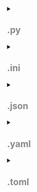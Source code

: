 <details>
<summary><h2 style="opacity: 0.5;">.py</h2></summary>

直接使用python存储配置信息，通常使用**字典**数据类型。

```python
# python
{
    'id': 1,
    'name': "Jason",
    'human': True,
    'hobbies': [
        'eating',
        'playing',
    ],
    'features': {
        'assets': None,
        'weight': 60,
    },
}
```

```json
{
    "id": 1,
    "name": "Jason",
    "human": true,
    "hobbies": [
        "eating",
        "playing"
    ],
    "features": {
        "assets": null,
        "weight": 60
    }
}
```

</details>

<details>
<summary><h2 style="opacity: 0.5;">.ini</h2></summary>

### INI

INI（Initialization File）是Windows系统中最常见的配置文件格式，它使用**键值对**的形式存储配置信息。通常只支持字符串类型，虽然一些解析器可能支持其他类型，但这不是标准的INI格式。不支持复杂的数据结构，扩展性较差，不适合表示复杂或层次深的数据。

#### INI语法细节

INI文件由节（sections）、键（keys）和值（values）组成。节由方括号包围的节名表示，键和值成对出现，用等号或冒号分隔。

```ini
[Profile]
name=Jason
age=18
hobbies=eating,playing
```

```json
{
    "Profile": {
        "name": "Jason",
        "age": 18,
        "hobbies": "eating,playing"
    }
}
```

</details>

<details>
<summary><h2 style="opacity: 0.5;">.json</h2></summary>

### JSON

JSON(JavaScript Object Notation) 一种**人类可读的文本数据格式**。它源于 JavaScript、标准开放、独立于具体编程语言、常用于数据交换。

#### JSON标准中一共定义了六种值类型

| 数据类型（Type） | 示例（Example） |
| ---------------- | --------------- |
| 数组（Array）    | [值1, 值2, 值3, ...] |
| 布尔值（Boolean）| true, false, null |
| 数值（Number）   | 100, 3.14, -20  |
| 对象（Object）   | {字符串: 值, 字符串: 值, ...} |
| 字符串（String） | "一定要用双引号包裹" |

```javascript
// javascript
{
    id: 1,
    name: "Jason",
    human: true,
    hobbies: [
        'eating',
        'playing',
    ],
    features: {
        assets: null,
        weight: 60,
    },
}
```

通过将其中的所有单引号换为**双引号**，将对象中的键名改为由双引号包裹的同名字符串，再将对象与数组中最后出现的**多余逗号**去掉，我们便可以得到与其相对应的JSON数据。

```json
{
    "id": 1,
    "name": "Jason",
    "human": true,
    "hobbies": [
        "eating",
        "playing"
    ],
    "features": {
        "assets": null,
        "weight": 60
    }
}
```

```python
# python
{
    'id': 1,
    'name': "Jason",
    'human': True,
    'hobbies': [
        'eating',
        'playing',
    ],
    'features': {
        'assets': None,
        'weight': 60,
    },
}
```

#### Python字典与JSON格式的主要区别

1. 字符串键：在JSON中，对象（类似于Python的字典）的键必须是字符串。虽然在Python 3.6+中，字典会保留插入的顺序，但在Python 3.6之前，字典是无序的，而在JSON中，对象的键总是被认为是**有序**的。
2. 字符串引号：在JSON中，字符串必须使用**双引号**（"）包裹。在Python中，你可以使用单引号（'）、双引号（"）或三引号（'''或"""）。
3. 数据类型：JSON支持的数据类型包括字符串、数字（整数和浮点数）、布尔值（true/false）、数组（类似于Python的列表）、对象（类似于Python的字典）和null。Python字典的值可以是任何数据类型，包括字符串、数字、列表、字典、元组、集合等。对于布尔值和空值类型，JSON使用**true**/**false**/**null**，而Python的True/False/None。
4. 注释：Python字典允许在源代码中添加注释，而JSON**不支持注释**。
5. 尾随逗号：在Python中，字典的键值对可以有一个尾随逗号，而在标准的JSON中，尾随逗号是**不允许**的（尽管在某些实现中可能被宽容处理）。JSON 5是一个JSON的扩展，它允许尾随逗号。
6. 复杂对象：Python字典可以包含任何Python对象，包括函数、类实例等。而JSON只能表示简单的数据结构。

#### JSON 5

<details>
<summary><h4 style="opacity: 0.5;">JSON 5</h4></summary>

JSON 5是一个JSON的扩展，它增加了对一些JavaScript对象字面量特性的支持，例如**注释**、尾随逗号、单引号字符串等。这使得JSON 5更容易阅读和编写，同时也更易于与JavaScript对象字面量互相转换。

尽管JSON 5提供了更多的灵活性和便利性，但它并不是一个官方的ECMAScript标准，因此在某些环境下可能不被支持。

```json5
{
  // json5
  id: 1, // 属性名没有双引号，尾随逗号
  name: "Jason",
  human: true,
  hobbies: [
    'eating',
    'playing', // 数组尾部的尾随逗号
  ],
  features: {
    assets: null, // 对象尾部的尾随逗号
    weight: 60,
  },
}

```

</details>

</details>

<details>
<summary><h2 style="opacity: 0.5;">.yaml</h2></summary>

### YAML

YAML（~~Yet Another Markup Language~~ / YAML Ain't Markup Language）不再是一种标记语言，而是一种**人类可读的数据序列化语言**，它常用于配置文件，可被多种编程语言解析。YAML的定位与JSON相近，但具有自己的特色。

#### YAML语法细节

##### 字符串（String）

```yaml
Jason
"Jason"
'Jason'
```

```json
"Jason"
```

##### 列表（List）

```yaml
- Jason
- 18

[Jason, 18,]
```

```json
[
    "Jason",
    18
]
```

##### 关联数组（Associative Array）

```yaml
name: Jason
age: 18

{name: Jason, age: 18,}
```

```json
{
    "name": "Jason",
    "age": 18
}
```

##### 缩进结构（Indentation）

```yaml
Profile:
    name: Jason
    age: 18
    hobbies:
        - eating
        - playing

Profile:
name: Jason
age: 18
hobbies:
    - eating
    - playing

Profile:
  name: Jason
  age: 18
hobbies:
    - - eating
      - playing
```

```json
{
    "Profile": {
        "name": "Jason",
        "age": 18,
        "hobbies": [
            "eating",
            "playing"
        ]
    }
}

{
    "Profile": null,
    "name": "Jason",
    "age": 18,
    "hobbies": [
        "eating",
        "playing"
    ]
}

{
    "Profile": {
        "name": "Jason",
        "age": 18
    },
    "hobbies": [
        [
            "eating",
            "playing"
        ]
    ]
} 
```

##### 注释（Comment）

```yaml
Profile: # 这是一条注释
    name: Jason
    age: 18
```

```json
{
    "Profile": {
        "name": "Jason",
        "age": 18
    }
}
```

##### 区块字符（Block Character）

```yaml
Profile:
    I'm Jason,
    in Shanghai.
```

```json
{
    "Profile": "I'm Jason, in Shanghai."
}
```

```yaml
# 保留换行
Profile: |
    I'm Jason,
    in Shanghai.
```

```json
{
    "Profile": "I'm Jason,\nin Shanghai.\n"
}
```

```yaml
# 折叠换行
Profile: >
    I'm Jason,
    in Shanghai.
```

```json
{
    "Profile": "I'm Jason, in Shanghai.\n"
}
```

```yaml
# 去掉末尾换行符
Profile: |-
    I'm Jason,
    in Shanghai.
```

```json
{
    "Profile": "I'm Jason,\nin Shanghai."
}
```

```yaml
# 保留末尾换行符
Profile: >+
    I'm Jason,
    in Shanghai.
```

```json
{
    "Profile": "I'm Jason, in Shanghai.\n\n"
}
```

##### 锚点与引用（Anchor & Reference）

```yaml
name: Jason
age: name
addr: &addr Shanghai
ship-to: *addr
```

```json
{
    "name": "Jason",
    "age": "name"
    "addr": "Shanghai",
    "ship-to": "Shanghai"
}
```

##### 标签（Tag）

```yaml
name: Jason
age: 18
money: !!str null
```

```yaml
# 全局标签
!! str
!<tag:yaml.org,2002:str>

# 本地标签
！str
！<!str>

# 控制标签解析行为
%TAG ! tag:yaml.org,2002:
---
name: Jason
age: 18
money: !str null
```

```json
{
    "name": "Jason",
    "age": 18,
    "money": "null"
}
```

##### 文档（Doc）

```yaml
%TAG ! tag:yaml.org,2002:
--- # 文档开始
name: Jason
age: 18
money: !str null
... # 文档结束
--- # 另一个文档开始
name: Alice
age: 24
money: 1000
... # 另一个文档结束
```

```json
{
    "name": "Jason",
    "age": 18,
    "money": "null"
}
{
    "name": "Alice",
    "age": 24,
    "money": 1000
}
```

#### YAML支持

| 语言       | 库                |
| ---------- | ----------------- |
| C/C++      | LibYAML           |
| Go         | go-yaml           |
| Java       | jvyaml / JYAML    |
| JavaScript | eemeli/yaml       |
| Python     | PyYAML            |
| Objective-C| Cocoa-Syck        |
| C#         | YamlDotNet        |

#### YAML 比较 JSON 的优势

##### 更方便的文本内联

```yaml
html： >-
  <p class="tag">
    Jason
  </p>
```

```json
{
    "html": "<p class=\"tag\">\n    Jason\n  </p>"
}
```

##### 更易读的数据关系

```yaml
addr: &addr Shanghai
ship-to: *addr
```

```json
{
    "addr": "Shanghai",
    "ship-to": "Shanghai"
}
```

#### YAML 比较 JSON 的劣势

##### 复杂语法结构

```yaml
%TAG !yaml! tag:yaml.org,2002:
---
omap: !yaml!omap
  - name: Jason
  - humal: !!bool true
  - date: 2024-09-10
  - ? money
```

```json
{
    "omap": [
        {
            "name": "Jason"
        },
        {
            "humal": true
        },
        {
            "date": "2024-09-10T00:00:00.000Z"
        },
        {
            "money": null
        }
    ]
}
```

##### 容易形成RCE漏洞

```yaml
!!python/object/apply:subprocess.Popen
- - echo
  - "You have been hacked :)"
```

```python
# PyYAML
from yaml import load, Loader
# ...
result = load(
    request.from['file'],
    Loader=Loader
)
print(result)
```

</details>

<details>
<summary><h2 style="opacity: 0.5;">.toml</h2></summary>

### TOML

TOML（Tom's Obvious, Minimal Language）是Tom Preston-Werner在2013年发明的一种**语义明确、配置最小化**语言，旨在成为一个小规模、易于使用的语义化配置文件格式，它被设计为可以无二义性地转换为一个**哈希表**。

#### 语法细节

##### 键值对（Key/Value Pair）

```toml
name = "Jason"
age = 18
  addr = "Shanghai" # 缩进不影响
profile.age = 18 # 点表示嵌套
profile.addr = "Shanghai"
about.pets.cats = "Pipi"
# profile = "Jason" # 错误，键名不能重复
```

```json
{
    "name": "Jason",
    "age": 18,
    "addr": "Shanghai",
    "profile": {
        "age": 18,
        "addr": "Shanghai"
    },
    "about": {
        "pets": {
            "cats": "Pipi"
        }
    }
}
```

##### 字符串（String）

```toml
name = "Jason"
name2 = """Jason
Yu
"""
name3 = """
Jason \
Yu\
"""
name4 = 'Jason\nYu'
name5 = '''
Jason
Yu
'''
```

```json
{
    "name": "Jason",
    "name2": "Jason\nYu\n",
    "name3": "Jason Yu",
    "name4": "Jason\\nYu\n",
    "name5": "Jason\nYu\n"
}
```

##### 数组（Array）

```toml
hobbies = [
    "eating",
    "playing",
]
hobbies2 = [
    [
        "eating",
        "playing",
    ]
]
```

```json
{
    "hobbies": [
        "eating",
        "playing"
    ],
    "hobbies2": [
        [
            "eating",
            "playing"
        ]
    ]
}
```

##### 表（Table）

```toml
profile.age = 18
profile.addr = "Shanghai"
profile.jobs.EfficLab = true
about.pets.cats = "Pipi"
```

```toml
[profile]
age = 18
addr = "Shanghai"
jobs = { EfficLab = true } # 内联表 只能写在一行
[about.pets]
cats = "Pipi"
# [about.pets] # 错误，表名与键名都不能重复定义
```

```json
{
    "profile": {
        "age": 18,
        "addr": "Shanghai",
        "jobs": {
            "EfficLab": true
        }
    },
    "about": {
        "pets": {
            "cats": "Pipi"
        }
    }
}
```

##### 表数组（Array of Tables）

```toml
[[profile]]
name = "Jason"
age = 18
[[profile]] # 不同与表 表数组可以重复定义
name = "Alice"
age = 20
```

```toml
profile = [
    { name = "Jason", age = 18 },
    { name = "Alice", age = 20 }
]
```

```json
{
    "profile": [
        {
            "name": "Jason",
            "age": 18
        },
        {
            "name": "Alice",
            "age": 20
        }
    ]
}
```

##### 注释（Comment）

```toml
# 单行注释
name = "Jason" # 这是一个注释
```

```json
{
    "name": "Jason"
}
```

#### 使用限制

##### 顶层表数据无法后置

```toml
name = "Jason"
[profile]
age = 18
addr = "Shanghai"
```

```json
{
    "name": "Jason",
    "profile": {
        "age": 18,
        "addr": "Shanghai"
    }
}
```

```toml
[profile]
age = 18
addr = "Shanghai"
name = "Jason" # 会被归类到 profile 表
```

```json
{
    "profile": {
        "age": 18,
        "addr": "Shanghai",
        "name": "Jason"
    }
}
```

##### 内联表无法换行

```toml
profile = [
    { name = "Jason", age = 18 },
    { name = "Alice", age = 20 },
]
```

```json
{
    "profile": [
        {
            "name": "Jason",
            "age": 18
        },
        {
            "name": "Alice",
            "age": 20
        }
    ]
}
```

##### 可读性依赖于写法

```toml
[profile]
age = 18
addr = "Shanghai"
name.surname = "Yu"
[[pets.cat]]
name = "Pipi"
[about]
job = "EfficLab"
[pets.cat.children]
[about.desc]
skill = "CS"
```

```json
{
    "profile": {
        "age": 18,
        "addr": "Shanghai",
        "name": {
            "surname": "Yu"
        }
    },
    "pets": {
        "cat": [
            {
                "name": "Pipi",
                "children": {}
            }
        ]
    },
    "about": {
        "job": "EfficLab",
        "desc": {
            "skill": "CS"
        }
    }
}
```

</details>
